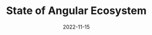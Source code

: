 ---
path: "/blog/2022/state-of-angular-ecosystem-part-2"
date: "2022-11-15"
title: "State of Angular Ecosystem"
videoUrl: "https://www.youtube.com/embed/LgnRDkpSNMM"
---